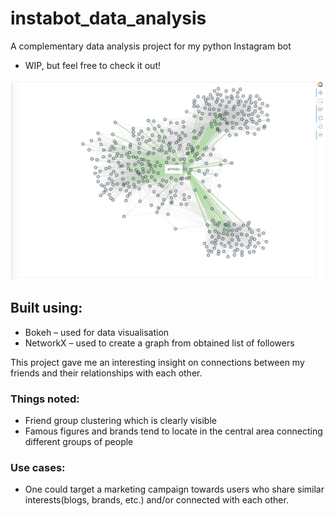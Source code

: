 # instabot_data_analysis
A complementary data analysis project for my python Instagram bot

* WIP, but feel free to check it out!

![Artem's Network](./images/artem_network.png)

## Built using:
* Bokeh – used for data visualisation
* NetworkX – used to create a graph from obtained list of followers

This project gave me an interesting insight on connections between my friends and their relationships with each other.

### Things noted:
* Friend group clustering which is clearly visible
* Famous figures and brands tend to locate in the central area connecting different groups of people

### Use cases:
* One could target a marketing campaign towards users who share similar interests(blogs, brands, etc.) and/or connected with each other.

